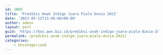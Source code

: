```yaml
---
id: 1069
title: 'Prediksi Anak Indigo Juara Piala Dunia 2022'
date: '2023-03-12T13:48:06+00:00'
author: admin
layout: post
guid: 'https://bos.awn.biz.id/prediksi-anak-indigo-juara-piala-dunia-2022/'
permalink: /prediksi-anak-indigo-juara-piala-dunia-2022/
categories:
    - Uncategorized
---
```


